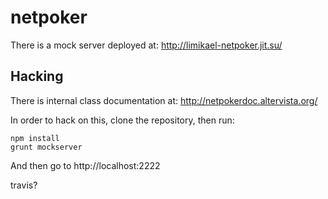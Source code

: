 netpoker
========

There is a mock server deployed at: http://limikael-netpoker.jit.su/

Hacking
-------

There is internal class documentation at: http://netpokerdoc.altervista.org/

In order to hack on this, clone the repository, then run:

    npm install
    grunt mockserver

And then go to http://localhost:2222

travis?